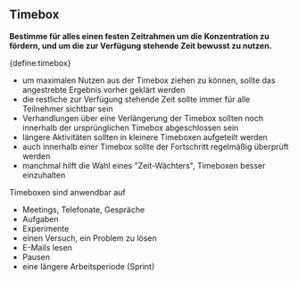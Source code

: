 ## Timebox

**Bestimme für alles einen festen Zeitrahmen um die Konzentration zu fördern, und um die zur Verfügung stehende Zeit bewusst zu nutzen.**

{define:timebox}

- um maximalen Nutzen aus der Timebox ziehen zu können, sollte das angestrebte Ergebnis vorher geklärt werden
- die restliche zur Verfügung stehende Zeit sollte immer für alle Teilnehmer sichtbar sein
- Verhandlungen über eine Verlängerung der Timebox sollten noch innerhalb der ursprünglichen Timebox abgeschlossen sein
- längere Aktivitäten sollten in kleinere Timeboxen aufgeteilt werden
- auch innerhalb einer Timebox sollte der Fortschritt regelmäßig überprüft werden
- manchmal hilft die Wahl eines "Zeit-Wächters", Timeboxen besser einzuhalten

Timeboxen sind anwendbar auf

- Meetings, Telefonate, Gespräche
- Aufgaben
- Experimente
- einen Versuch, ein Problem zu lösen
- E-Mails lesen
- Pausen
- eine längere Arbeitsperiode (Sprint)